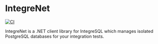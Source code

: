 # IntegreNet
[![CI](https://github.com/Tony-Mc/IntegreNet/actions/workflows/dotnet.yml/badge.svg)](https://github.com/Tony-Mc/IntegreNet/actions/workflows/dotnet.yml)

IntegreNet is a .NET client library for IntegreSQL which manages isolated PostgreSQL databases for your integration tests.
